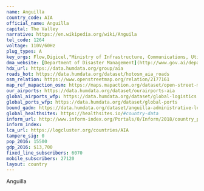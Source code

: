 ```yaml
---
name: Anguilla
country_code: AIA
official_name: Anguilla
capital: The Valley
narrative: https://en.wikipedia.org/wiki/Anguila
tel_code: 1264
voltage: 110V/60Hz
plug_types: A
key_orgs: Flow,Digicel,"Ministry of Infrastructure, Communications, Utilitie and Housing",Microsoft Trinidad and Tobago,C&W Business
dma_website: [Department of Disaster Management](http://www.gov.ai/department.php?id=4&dept=38/)
hdx_url: https://data.humdata.org/group/aia
roads_hot: https://data.humdata.org/dataset/hotosm_aia_roads
osm_relation: https://www.openstreetmap.org/relation/2177161
map_ref_mapaction_osm: https://maps.mapaction.org/dataset/open-street-map-of-anguilla
our_airports: https://data.humdata.org/dataset/ourairports-aia
global_airports_wfp: https://data.humdata.org/dataset/global-logistics
global_ports_wfp: https://data.humdata.org/dataset/global-ports
bound_gadm: https://data.humdata.org/dataset/anguilla-administrative-level-0-national-boundary
global_healthsites: https://healthsites.io/#country-data
inform_url: http://www.inform-index.org/Portals/0/Inform/2018/country_profiles/AIA.pdf
inform_index:
lca_url: https://logcluster.org/countries/AIA
tampere_sig: 0
pop_2016: 15500
gdp_2016: $13,700
fixed_line_subscribers: 6070
mobile_subscribers: 27120
layout: country
---
```

Anguilla

